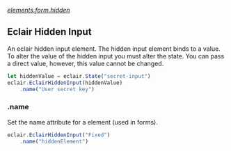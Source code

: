 [_elements.form.hidden_](https://github.com/SamGarlick/Eclair/tree/main/src/elements/form/hidden.js)
## Eclair Hidden Input
An eclair hidden input element. The hidden input element binds to a value. To alter the value of the hidden input you must alter the state. You can pass a direct value, however, this value cannot be changed.
```javascript
let hiddenValue = eclair.State("secret-input")
eclair.EclairHiddenInput(hiddenValue)
    .name("User secret key")
```
### .name
Set the name attribute for a element (used in forms).
```javascript
eclair.EclairHiddenInput("Fixed")
    .name("hiddenElement")
```
